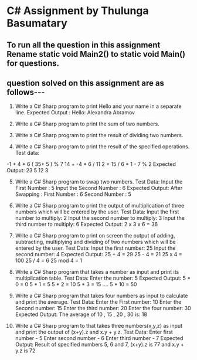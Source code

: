 # C# Assignment  by Thulunga Basumatary

## To run all the question in this assignment Rename static void Main2() to static void Main() for questions.

## question solved on this assignment are as follows---


1. Write a C# Sharp program to print Hello and your name in a separate line. 
Expected Output :
Hello: Alexandra Abramov


2. Write a C# Sharp program to print the sum of two numbers. 


3. Write a C# Sharp program to print the result of dividing two numbers. 


4. Write a C# Sharp program to print the result of the specified operations. 
Test data:

-1 + 4 * 6
( 35+ 5 ) % 7
14 + -4 * 6 / 11
2 + 15 / 6 * 1 - 7 % 2
Expected Output:
23
5
12
3


5. Write a C# Sharp program to swap two numbers. 
Test Data:
Input the First Number : 5
Input the Second Number : 6
Expected Output:
After Swapping :
First Number : 6
Second Number : 5


6. Write a C# Sharp program to print the output of multiplication of three numbers which will be entered by the user. 
Test Data:
Input the first number to multiply: 2
Input the second number to multiply: 3
Input the third number to multiply: 6
Expected Output:
2 x 3 x 6 = 36


7. Write a C# Sharp program to print on screen the output of adding, subtracting, multiplying and dividing of two numbers which will be entered by the user. 
Test Data:
Input the first number: 25
Input the second number: 4
Expected Output:
25 + 4 = 29
25 - 4 = 21
25 x 4 = 100
25 / 4 = 6
25 mod 4 = 1


8. Write a C# Sharp program that takes a number as input and print its multiplication table. 
Test Data:
Enter the number: 5
Expected Output:
5 * 0 = 0
5 * 1 = 5
5 * 2 = 10
5 * 3 = 15
....
5 * 10 = 50


9. Write a C# Sharp program that takes four numbers as input to calculate and print the average. 
Test Data:
Enter the First number: 10
Enter the Second number: 15
Enter the third number: 20
Enter the four number: 30
Expected Output:
The average of 10 , 15 , 20 , 30 is: 18


10. Write a C# Sharp program to that takes three numbers(x,y,z) as input and print the output of (x+y).z and x.y + y.z. 
Test Data:
Enter first number - 5
Enter second number - 6
Enter third number - 7
Expected Output:
Result of specified numbers 5, 6 and 7, (x+y).z is 77 and x.y + y.z is 72